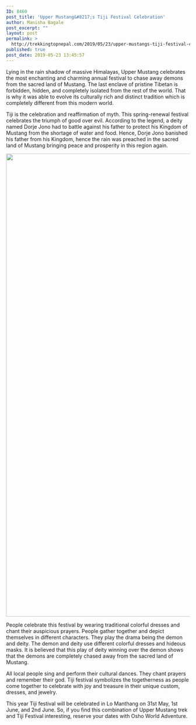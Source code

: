 ```yaml
---
ID: 8460
post_title: 'Upper Mustang&#8217;s Tiji Festival Celebration'
author: Manisha Bagale
post_excerpt: ""
layout: post
permalink: >
  http://trekkingtopnepal.com/2019/05/23/upper-mustangs-tiji-festival-celebration/
published: true
post_date: 2019-05-23 13:45:57
---
```

Lying in the rain shadow of massive Himalayas, Upper Mustang celebrates the most enchanting and charming annual festival to chase away demons from the sacred land of Mustang. The last enclave of pristine Tibetan is forbidden, hidden, and completely isolated from the rest of the world. That is why it was able to evolve its culturally rich and distinct tradition which is completely different from this modern world.

Tiji is the celebration and reaffirmation of myth. This spring-renewal festival celebrates the triumph of good over evil. According to the legend, a deity named Dorje Jono had to battle against his father to protect his Kingdom of Mustang from the shortage of water and food. Hence, Dorje Jono banished his father from his Kingdom, hence the rain was preached in the sacred land of Mustang bringing peace and prosperity in this region again.

<img class="alignnone size-full wp-image-7349" src="http://54.161.43.112/wp-content/uploads/2019/04/24616316168_14cc66e900_k.jpg" alt="" width="2048" height="1265" data-wp-pid="7349" />

People celebrate this festival by wearing traditional colorful dresses and chant their auspicious prayers. People gather together and depict themselves in different characters. They play the drama being the demon and deity. The demon and deity use different colorful dresses and hideous masks. It is believed that this play of deity winning over the demon shows that the demons are completely chased away from the sacred land of Mustang.

All local people sing and perform their cultural dances. They chant prayers and remember their god. Tiji festival symbolizes the togetherness as people come together to celebrate with joy and treasure in their unique custom, dresses, and jewelry.

This year Tiji festival will be celebrated in Lo Manthang on 31st May, 1st June, and 2nd June. So, if you find this combination of Upper Mustang trek and Tiji Festival interesting, reserve your dates with Osho World Adventure.

&nbsp;

&nbsp;

<span style="font-weight: 400;"> </span>